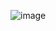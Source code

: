 ![image](https://user-images.githubusercontent.com/60442877/207768837-6a7f8c89-d127-40c4-aa58-b1f49111fa90.png)
